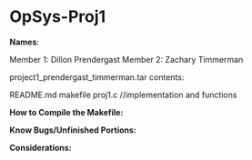 # OpSys-Proj1

**Names**:

Member 1: Dillon Prendergast
Member 2: Zachary Timmerman


project1_prendergast_timmerman.tar contents:

README.md
makefile
proj1.c //implementation and functions



**How to Compile the Makefile:**


**Know Bugs/Unfinished Portions:**


**Considerations:**
